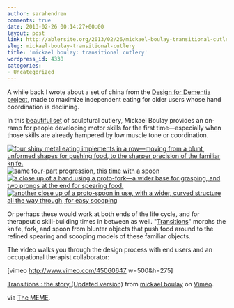 ```yaml
---
author: sarahendren
comments: true
date: 2013-02-26 00:14:27+00:00
layout: post
link: http://ablersite.org/2013/02/26/mickael-boulay-transitional-cutlery/
slug: mickael-boulay-transitional-cutlery
title: 'mickael boulay: transitional cutlery'
wordpress_id: 4338
categories:
- Uncategorized
---
```


A while back I wrote about a set of china from the [Design for Dementia project](http://www.hhc.rca.ac.uk/2988-3029/all/1/Design-and-Dementia.aspx#), made to maximize independent eating for older users whose hand coordination is declining.

In this [beautiful set](http://mickaelboulay.fr/index.php?/menu/transitions/) of sculptural cutlery, Mickael Boulay provides an on-ramp for people developing motor skills for the first time—especially when those skills are already hampered by low muscle tone or coordination.

[![four shiny metal eating implements in a row—moving from a blunt, unformed shapes for pushing food, to the sharper precision of the familiar knife.](http://ablersite.files.wordpress.com/2013/02/61_transitionsknifemickael-boulay-yweb.jpg)](http://ablersite.files.wordpress.com/2013/02/61_transitionsknifemickael-boulay-yweb.jpg) [![same four-part progression, this time with a spoon](http://ablersite.files.wordpress.com/2013/02/61_transitionsspoonmickael-boulayweb.jpg)](http://ablersite.files.wordpress.com/2013/02/61_transitionsspoonmickael-boulayweb.jpg) [![a close up of a hand using a proto-fork—a wider base for grasping, and two prongs at the end for spearing food.](http://ablersite.files.wordpress.com/2013/02/61_transition2web.jpg)](http://ablersite.files.wordpress.com/2013/02/61_transition2web.jpg) [![another close up of a proto-spoon in use, with a wider, curved structure all the way through, for easy scooping](http://ablersite.files.wordpress.com/2013/02/61_transition3web.jpg)](http://ablersite.files.wordpress.com/2013/02/61_transition3web.jpg)

Or perhaps these would work at both ends of the life cycle, and for therapeutic skill-building times in between as well. "[Transitions](http://mickaelboulay.fr/index.php?/menu/transitions/)" morphs the knife, fork, and spoon from blunter objects that push food around to the refined spearing and scooping models of these familiar objects.

The video walks you through the design process with end users and an occupational therapist collaborator:

[vimeo http://www.vimeo.com/45060647 w=500&h=275]

[Transitions : the story (Updated version)](http://vimeo.com/45060647) from [mickael boulay](http://vimeo.com/mickaelboulay) on [Vimeo](http://vimeo.com).

via [The MEME](http://pinterest.com/mememachine/dis-ability/).
